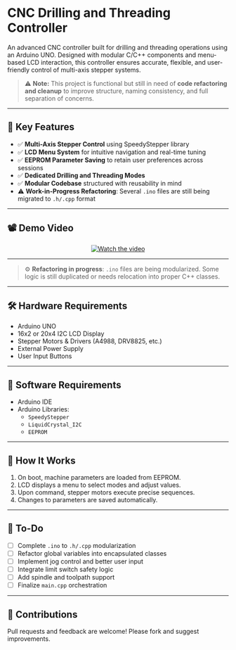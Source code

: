 # CNC Drilling and Threading Controller

An advanced CNC controller built for drilling and threading operations using an Arduino UNO. Designed with modular C/C++ components and menu-based LCD interaction, this controller ensures accurate, flexible, and user-friendly control of multi-axis stepper systems.

> ⚠️ **Note:** This project is functional but still in need of **code refactoring and cleanup** to improve structure, naming consistency, and full separation of concerns.

---

## 🎯 Key Features

- ✅ **Multi-Axis Stepper Control** using SpeedyStepper library
- ✅ **LCD Menu System** for intuitive navigation and real-time tuning
- ✅ **EEPROM Parameter Saving** to retain user preferences across sessions
- ✅ **Dedicated Drilling and Threading Modes**
- ✅ **Modular Codebase** structured with reusability in mind
- ⚠️ **Work-in-Progress Refactoring**: Several `.ino` files are still being migrated to `.h/.cpp` format

---

## 📽️ Demo Video

<div align="center">
  <a href="https://www.youtube.com/watch?v=bgPlOXEIMDQ">
    <img src="https://img.youtube.com/vi/bgPlOXEIMDQ/hqdefault.jpg" alt="Watch the video" />
  </a>
</div>


---



<!--
## 🗂️ Project Structure
```
cnc-drilling-controller/
├── include/
│   └── EEPROMManager.h
├── lib/
│   ├── EEPROM/           # EEPROM read/write manager
│   ├── LCD/              # LCD menu and UI navigation
│   ├── Memory/           # Runtime state utilities
│   ├── Stepper/          # Axis motion control
│   ├── Drilling/         # Drilling process control
│   ├── Threading/        # Threading process logic
│   └── Items/            # Custom menu items logic
├── src/
│   └── main.cpp          # Application entry point (to be implemented)
├── README.md
└── platformio.ini        # PlatformIO project configuration
```
-->

> ⚙️ **Refactoring in progress**: `.ino` files are being modularized. Some logic is still duplicated or needs relocation into proper C++ classes.

---

## 🛠 Hardware Requirements

- Arduino UNO
- 16x2 or 20x4 I2C LCD Display
- Stepper Motors & Drivers (A4988, DRV8825, etc.)
- External Power Supply
- User Input Buttons

---

## 🔧 Software Requirements

- Arduino IDE
- Arduino Libraries:
  - `SpeedyStepper`
  - `LiquidCrystal_I2C`
  - `EEPROM`

---

## 🧠 How It Works

1. On boot, machine parameters are loaded from EEPROM.
2. LCD displays a menu to select modes and adjust values.
3. Upon command, stepper motors execute precise sequences.
4. Changes to parameters are saved automatically.

---

## 📌 To-Do

- [ ] Complete `.ino` to `.h/.cpp` modularization
- [ ] Refactor global variables into encapsulated classes
- [ ] Implement jog control and better user input
- [ ] Integrate limit switch safety logic
- [ ] Add spindle and toolpath support
- [ ] Finalize `main.cpp` orchestration

---

## 🤝 Contributions

Pull requests and feedback are welcome! Please fork and suggest improvements.
